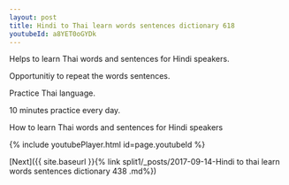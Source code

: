 ```yaml
---
layout: post
title: Hindi to Thai learn words sentences dictionary 618 
youtubeId: a8YET0oGYDk
---
```

 
 
Helps to learn Thai words and sentences for Hindi speakers.

Opportunitiy to repeat the words sentences. 

Practice Thai language. 
 
10 minutes practice every day. 
 
How to learn Thai words and sentences for Hindi speakers 
 
{% include youtubePlayer.html id=page.youtubeId %}
 
 
[Next]({{ site.baseurl }}{% link  split1/_posts/2017-09-14-Hindi to thai learn words sentences dictionary 438 .md%})
 
